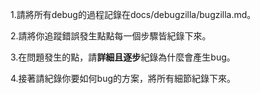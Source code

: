 1.請將所有debug的過程記錄在docs/debugzilla/bugzilla.md。

2.請將你追蹤錯誤發生點點每一個步驟皆紀錄下來。

3.在問題發生的點，請**詳細且逐步**紀錄為什麼會產生bug。

4.接著請紀錄你要如何bug的方案，將所有細節紀錄下來。
